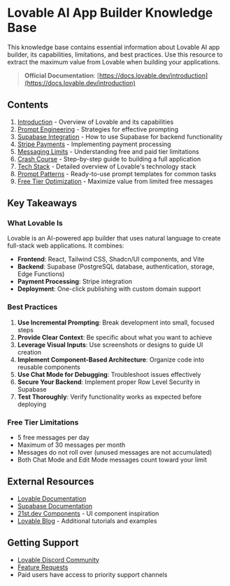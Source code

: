 # Lovable AI App Builder Knowledge Base

This knowledge base contains essential information about Lovable AI app builder, its capabilities, limitations, and best practices. Use this resource to extract the maximum value from Lovable when building your applications.

> **Official Documentation**: [https://docs.lovable.dev/introduction](https://docs.lovable.dev/introduction)

## Contents

1. [Introduction](01-introduction.md) - Overview of Lovable and its capabilities
2. [Prompt Engineering](02-prompt-engineering.md) - Strategies for effective prompting
3. [Supabase Integration](03-supabase-integration.md) - How to use Supabase for backend functionality 
4. [Stripe Payments](04-stripe-payments.md) - Implementing payment processing
5. [Messaging Limits](05-messaging-limits.md) - Understanding free and paid tier limitations
6. [Crash Course](06-crash-course.md) - Step-by-step guide to building a full application
7. [Tech Stack](tech-stack.md) - Detailed overview of Lovable's technology stack
8. [Prompt Patterns](prompt-patterns.md) - Ready-to-use prompt templates for common tasks
9. [Free Tier Optimization](free-tier-optimization.md) - Maximize value from limited free messages

## Key Takeaways

### What Lovable Is

Lovable is an AI-powered app builder that uses natural language to create full-stack web applications. It combines:

- **Frontend**: React, Tailwind CSS, Shadcn/UI components, and Vite
- **Backend**: Supabase (PostgreSQL database, authentication, storage, Edge Functions)
- **Payment Processing**: Stripe integration
- **Deployment**: One-click publishing with custom domain support

### Best Practices

1. **Use Incremental Prompting**: Break development into small, focused steps
2. **Provide Clear Context**: Be specific about what you want to achieve
3. **Leverage Visual Inputs**: Use screenshots or designs to guide UI creation
4. **Implement Component-Based Architecture**: Organize code into reusable components
5. **Use Chat Mode for Debugging**: Troubleshoot issues effectively
6. **Secure Your Backend**: Implement proper Row Level Security in Supabase
7. **Test Thoroughly**: Verify functionality works as expected before deploying

### Free Tier Limitations

- 5 free messages per day
- Maximum of 30 messages per month
- Messages do not roll over (unused messages are not accumulated)
- Both Chat Mode and Edit Mode messages count toward your limit

## External Resources

- [Lovable Documentation](https://docs.lovable.dev)
- [Supabase Documentation](https://supabase.com/docs)
- [21st.dev Components](https://21st.dev/?tab=components&sort=recommended) - UI component inspiration
- [Lovable Blog](https://lovable.dev/blog) - Additional tutorials and examples

## Getting Support

- [Lovable Discord Community](https://discord.gg/lovable-dev)
- [Feature Requests](https://feedback.lovable.dev/)
- Paid users have access to priority support channels
